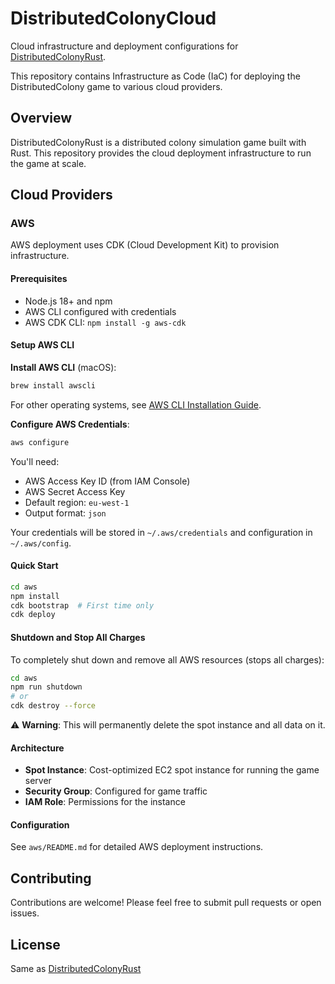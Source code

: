 # DistributedColonyCloud

Cloud infrastructure and deployment configurations for [DistributedColonyRust](https://github.com/yanivbyd/DistributedColonyRust).

This repository contains Infrastructure as Code (IaC) for deploying the DistributedColony game to various cloud providers.

## Overview

DistributedColonyRust is a distributed colony simulation game built with Rust. This repository provides the cloud deployment infrastructure to run the game at scale.

## Cloud Providers

### AWS

AWS deployment uses CDK (Cloud Development Kit) to provision infrastructure.

#### Prerequisites

- Node.js 18+ and npm
- AWS CLI configured with credentials
- AWS CDK CLI: `npm install -g aws-cdk`

#### Setup AWS CLI

**Install AWS CLI** (macOS):
```bash
brew install awscli
```

For other operating systems, see [AWS CLI Installation Guide](https://docs.aws.amazon.com/cli/latest/userguide/getting-started-install.html).

**Configure AWS Credentials**:
```bash
aws configure
```

You'll need:
- AWS Access Key ID (from IAM Console)
- AWS Secret Access Key
- Default region: `eu-west-1`
- Output format: `json`

Your credentials will be stored in `~/.aws/credentials` and configuration in `~/.aws/config`.

#### Quick Start

```bash
cd aws
npm install
cdk bootstrap  # First time only
cdk deploy
```

#### Shutdown and Stop All Charges

To completely shut down and remove all AWS resources (stops all charges):

```bash
cd aws
npm run shutdown
# or
cdk destroy --force
```

⚠️ **Warning**: This will permanently delete the spot instance and all data on it.

#### Architecture

- **Spot Instance**: Cost-optimized EC2 spot instance for running the game server
- **Security Group**: Configured for game traffic
- **IAM Role**: Permissions for the instance

#### Configuration

See `aws/README.md` for detailed AWS deployment instructions.

## Contributing

Contributions are welcome! Please feel free to submit pull requests or open issues.

## License

Same as [DistributedColonyRust](https://github.com/yanivbyd/DistributedColonyRust)
